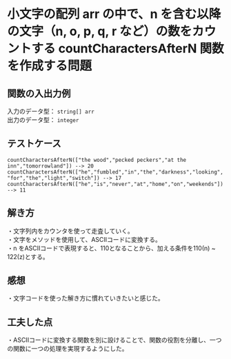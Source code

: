 # 小文字の配列 arr の中で、n を含む以降の文字（n, o, p, q, r など）の数をカウントする countCharactersAfterN 関数を作成する問題

## 関数の入出力例
入力のデータ型： `string[] arr`<br>
出力のデータ型： `integer`<br>

## テストケース
`countCharactersAfterN(["the wood","pecked peckers","at the inn","tomorrowland"]) --> 20`<br>
`countCharactersAfterN(["he","fumbled","in","the","darkness","looking","for","the","light","switch"]) --> 17`<br>
`countCharactersAfterN(["he","is","never","at","home","on","weekends"]) --> 11`<br>

## 解き方
・文字列内をカウンタを使って走査していく。<br>
・文字をメソッドを使用して、ASCIIコードに変換する。<br>
・n をASCIIコードで表現すると、110となることから、加える条件を110(n) ~ 122(z)とする。<br>

## 感想
・文字コードを使った解き方に慣れていきたいと感じた。<br>

## 工夫した点 
・ASCIIコードに変換する関数を別に設けることで、関数の役割を分離し、一つの関数に一つの処理を実現するようにした。<br>
